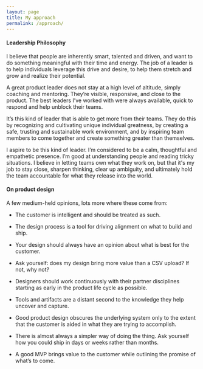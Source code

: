 ```yaml
---
layout: page
title: My approach
permalink: /approach/
---
```


#### Leadership Philosophy

I believe that people are inherently smart, talented and driven, and want to do something meaningful with their time and energy. The job of a leader is to help individuals leverage this drive and desire, to help them stretch and grow and realize their potential.

A great product leader does not stay at a high level of altitude, simply coaching and mentoring. They’re visible, responsive, and close to the product. The best leaders I’ve worked with were always available, quick to respond and help unblock their teams.

It’s this kind of leader that is able to get more from their teams. They do this by recognizing and cultivating unique individual greatness, by creating a safe, trusting and sustainable work environment, and by inspiring team members to come together and create something greater than themselves.

I aspire to be this kind of leader. I’m considered to be a calm, thoughtful and empathetic presence. I’m good at understanding people and reading tricky situations. I believe in letting teams own what they work on, but that it's my job to stay close, sharpen thinking, clear up ambiguity, and ultimately hold the team accountable for what they release into the world.

#### On product design

A few medium-held opinions, lots more where these come from:

- The customer is intelligent and should be treated as such.

- The design process is a tool for driving alignment on what to build and ship.

- Your design should always have an opinion about what is best for the customer.

- Ask yourself: does my design bring more value than a CSV upload? If not, why not?

- Designers should work continuously with their partner disciplines starting as early in the product life cycle as possible.

- Tools and artifacts are a distant second to the knowledge they help uncover and capture.

- Good product design obscures the underlying system only to the extent that the customer is aided in what they are trying to accomplish.

- There is almost always a simpler way of doing the thing. Ask yourself how you could ship in days or weeks rather than months.

- A good MVP brings value to the customer while outlining the promise of what’s to come.